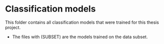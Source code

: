 # Classification models

This folder contains all classification models that were trained for this thesis project.

- The files with (SUBSET) are the models trained on the data subset.

